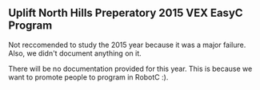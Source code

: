 ## Uplift North Hills Preperatory 2015 VEX EasyC Program
Not reccomended to study the 2015 year because it was a major failure. Also, we didn't document anything on it. 

There will be no documentation provided for this year. This is because we want to promote people to program in RobotC :).
